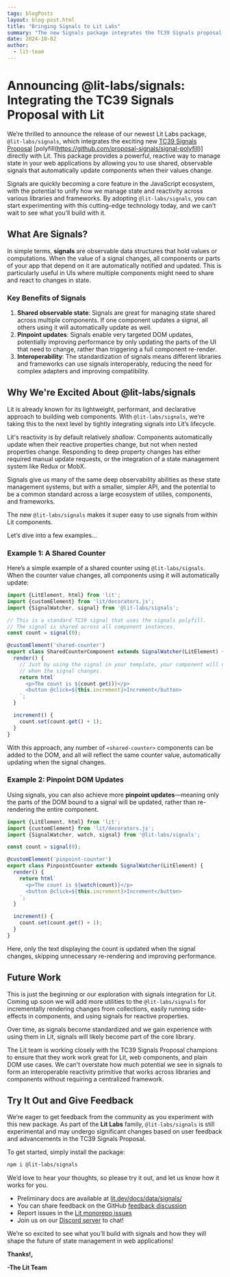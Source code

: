 ```yaml
---
tags: blogPosts
layout: blog-post.html
title: "Bringing Signals to Lit Labs"
summary: "The new Signals package integrates the TC39 Signals proposal with Lit"
date: 2024-10-02
author:
  - lit-team
---
```


# Announcing @lit-labs/signals: Integrating the TC39 Signals Proposal with Lit

We’re thrilled to announce the release of our newest Lit Labs package,
`@lit-labs/signals`, which integrates the exciting new [TC39 Signals
Proposal](https://github.com/tc39/proposal-signals)
[polyfill(https://github.com/proposal-signals/signal-polyfill)] directly with
Lit. This package provides a powerful, reactive way to manage state in your web
applications by allowing you to use shared, observable signals that
automatically update components when their values change.

Signals are quickly becoming a core feature in the JavaScript ecosystem, with
the potential to unify how we manage state and reactivity across various
libraries and frameworks. By adopting `@lit-labs/signals`, you can start
experimenting with this cutting-edge technology today, and we can’t wait to see
what you’ll build with it.

## What Are Signals?

In simple terms, **signals** are observable data structures that hold values or
computations. When the value of a signal changes, all components or parts of
your app that depend on it are automatically notified and updated. This is
particularly useful in UIs where multiple components might need to share and
react to changes in state.

### Key Benefits of Signals

1. **Shared observable state**: Signals are great for managing state shared
   across multiple components. If one component updates a signal, all others
   using it will automatically update as well.
2. **Pinpoint updates**: Signals enable very targeted DOM updates, potentially
   improving performance by only updating the parts of the UI that need to
   change, rather than triggering a full component re-render.
3. **Interoperability**: The standardization of signals means different
   libraries and frameworks can use signals interoperably, reducing the need for
   complex adapters and improving compatibility.

## Why We're Excited About @lit-labs/signals

Lit is already known for its lightweight, performant, and declarative approach
to building web components. With `@lit-labs/signals`, we’re taking this to the
next level by tightly integrating signals into Lit’s lifecycle.

Lit's reactivity is by default relatively _shallow_. Components automatically
update when their reactive properties change, but not when nested properties
change. Responding to deep property changes has either required manual update
requests, or the integration of a state management system like Redux or MobX.

Signals give us many of the same deep observability abilities as these state
management systems, but with a smaller, simpler API, and the potential to be a
common standard across a large ecosystem of utilies, components, and frameworks.

The new `@lit-labs/signals` makes it super easy to use signals from within Lit
components.

Let’s dive into a few examples...

### Example 1: A Shared Counter

Here’s a simple example of a shared counter using `@lit-labs/signals`. When the
counter value changes, all components using it will automatically update:

```ts
import {LitElement, html} from 'lit';
import {customElement} from 'lit/decorators.js';
import {SignalWatcher, signal} from '@lit-labs/signals';

// This is a standard TC39 signal that uses the signals polyfill.
// The signal is shared across all component instances.
const count = signal(0);

@customElement('shared-counter')
export class SharedCounterComponent extends SignalWatcher(LitElement) {
  render() {
    // Just by using the signal in your template, your component will update
    // when the signal changes.
    return html`
      <p>The count is ${count.get()}</p>
      <button @click=${this.increment}>Increment</button>
    `;
  }

  increment() {
    count.set(count.get() + 1);
  }
}
```

With this approach, any number of `<shared-counter>` components can be added to
the DOM, and all will reflect the same counter value, automatically updating
when the signal changes.

### Example 2: Pinpoint DOM Updates

Using signals, you can also achieve more **pinpoint updates**—meaning only the
parts of the DOM bound to a signal will be updated, rather than re-rendering the
entire component.

```ts
import {LitElement, html} from 'lit';
import {customElement} from 'lit/decorators.js';
import {SignalWatcher, watch, signal} from '@lit-labs/signals';

const count = signal(0);

@customElement('pinpoint-counter')
export class PinpointCounter extends SignalWatcher(LitElement) {
  render() {
    return html`
      <p>The count is ${watch(count)}</p>
      <button @click=${this.increment}>Increment</button>
    `;
  }

  increment() {
    count.set(count.get() + 1);
  }
}
```

Here, only the text displaying the count is updated when the signal changes,
skipping unnecessary re-rendering and improving performance.

## Future Work

This is just the beginning or our exploration with signals integration for Lit.
Coming up soon we will add more utilities to the `@lit-labs/signals` for
incrementally rendering changes from collections, easily running side-effects in
components, and using signals for reactive properties.

Over time, as signals become standardized and we gain experience with using them
in Lit, signals will likely become part of the core library.

The Lit team is working closely with the TC39 Signals Proposal champions to
ensure that they work work great for Lit, web components, and plain DOM use
cases. We can't overstate how much potential we see in signals to form an
interoperable reactivity primitive that works across libraries and components
without requiring a centralized framework.

## Try It Out and Give Feedback

We’re eager to get feedback from the community as you experiment with this new
package. As part of the **Lit Labs** family, `@lit-labs/signals` is still
experimental and may undergo significant changes based on user feedback and
advancements in the TC39 Signals Proposal.

To get started, simply install the package:

```sh
npm i @lit-labs/signals
```

We’d love to hear your thoughts, so please try it out, and let us know how it
works for you.

- Preliminary docs are available at
  [lit.dev/docs/data/signals/](/docs/data/signals/)
- You can share feedback on the GitHub [feedback
  discussion](https://github.com/lit/lit/discussions/4779)
- Report issues in the [Lit monorepo
  issues](https://github.com/lit/lit/discussions)
- Join us on our [Discord server](/discord/) to chat!

We’re so excited to see what you’ll build with signals and how they will shape
the future of state management in web applications!

**Thanks!,**

**-The Lit Team**
